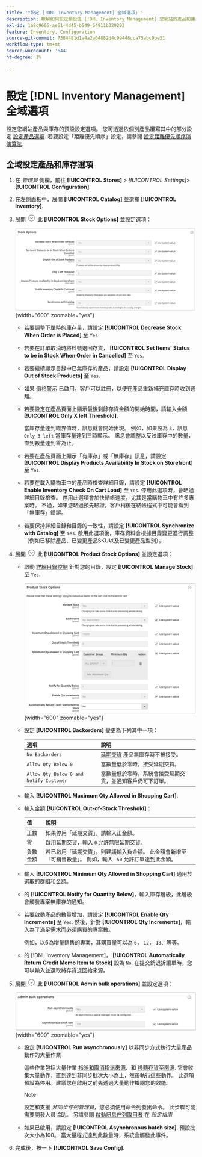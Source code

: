 ```yaml
---
title: '"設定 [!DNL Inventory Management] 全域選項」'
description: 瞭解如何設定預設值 [!DNL Inventory Management] 您網站的產品和庫存設定選項。
exl-id: 1a8c9605-ae61-4d45-b549-64911b329203
feature: Inventory, Configuration
source-git-commit: 7384481d1a4a2a04882d4c99448cca75abc9be31
workflow-type: tm+mt
source-wordcount: '644'
ht-degree: 1%

---
```


# 設定 [!DNL Inventory Management] 全域選項

設定您網站產品與庫存的預設設定選項。 您可透過依個別產品覆寫其中的部分設定 [設定產品選項](product-options.md). 若要設定「距離優先順序」設定，請參閱 [設定距離優先順序演演算法](distance-priority-algorithm.md).

## 全域設定產品和庫存選項

1. 在 _管理員_ 側欄，前往 **[!UICONTROL Stores]** > _[!UICONTROL Settings]_>**[!UICONTROL Configuration]**.

1. 在左側面板中，展開 **[!UICONTROL Catalog]** 並選擇 **[!UICONTROL Inventory]**.

1. 展開 ![展開選擇器](../assets/icon-display-expand.png) 此 **[!UICONTROL Stock Options]** 並設定選項：

   ![股票期權](assets/config-catalog-inventory-stock-options.png){width="600" zoomable="yes"}

   - 若要調整下單時的庫存量，請設定 **[!UICONTROL Decrease Stock When Order is Placed]** 至 `Yes`.

   - 若要在訂單取消時將料號退回存貨， **[!UICONTROL Set Items' Status to be in Stock When Order in Cancelled]** 至 `Yes`.

   - 若要繼續顯示目錄中已無庫存的產品，請設定 **[!UICONTROL Display Out of Stock Products]** 至 `Yes`.

   - 如果 [價格警示](alert-setup.md) 已啟用，客戶可以註冊，以便在產品重新補充庫存時收到通知。

   - 若要設定在產品頁面上顯示最後剩餘存貨金額的開始時間，請輸入金額 **[!UICONTROL Only X left Threshold]**.

     當庫存量達到臨界值時，訊息就會開始出現。 例如，如果設為 `3`，訊息 `Only 3 left` 當庫存量達到三時顯示。 訊息會調整以反映庫存中的數量，直到數量達到零為止。

   - 若要在產品頁面上顯示「有庫存」或「無庫存」訊息，請設定 **[!UICONTROL Display Products Availability In Stock on Storefront]** 至 `Yes`.

   - 若要在載入購物車中的產品時檢查詳細目錄，請設定 **[!UICONTROL Enable Inventory Check On Cart Load]** 至 `Yes`. 停用此選項時，會略過詳細目錄檢查。 停用此選項會加快結帳速度，尤其是當購物車中有許多專案時。 不過，如果您略過預先驗證，客戶稍後在結帳程式中可能會看到「無庫存」錯誤。

   - 若要保持詳細目錄和目錄的一致性，請設定 **[!UICONTROL Synchronize with Catalog]** 至 `Yes`. 啟用此選項後，庫存資料會根據目錄變更進行調整（例如已移除產品、已變更產品SKU以及已變更產品型別）。

1. 展開 ![展開選擇器](../assets/icon-display-expand.png) 此 **[!UICONTROL Product Stock Options]** 並設定選項：

   - 啟動 [詳細目錄控制](enable.md) 針對您的目錄，設定 **[!UICONTROL Manage Stock]** 至 `Yes`.

     ![產品庫存選項](assets/config-catalog-inventory-product-stock-options.png){width="600" zoomable="yes"}

   - 設定 **[!UICONTROL Backorders]** 變更為下列其中一項：

     | 選項 | 說明 |
     | ----- | ----- |
     | `No Backorders` | [延期交貨](backorders.md) 產品無庫存時不被接受。 |
     | `Allow Qty Below 0` | 當數量低於零時，接受延期交貨。 |
     | `Allow Qty Below 0 and Notify Customer` | 當數量低於零時，系統會接受延期交貨，並通知客戶仍可下訂單。 |

   - 輸入 **[!UICONTROL Maximum Qty Allowed in Shopping Cart]**.

   - 輸入金額 **[!UICONTROL Out-of-Stock Threshold]**：

     | 值 | 說明 |
     | ----- |-----|
     | 正數 | 如果停用「延期交貨」，請輸入正金額。 |
     | 零 | 啟用延期交貨，輸入 `0` 允許無限延期交貨。 |
     | 負數金額 | 若已啟用「延期交貨」，則建議輸入負金額。 此金額會新增至「可銷售數量」。 例如，輸入 `-50` 允許訂單達到此金額。 |

   - 輸入 **[!UICONTROL Minimum Qty Allowed in Shopping Cart]** 適用於選取的群組和金額。

   - 的 **[!UICONTROL Notify for Quantity Below]**，輸入庫存層級，此層級會觸發專案無庫存的通知。

   - 若要啟動產品的數量增加，請設定 **[!UICONTROL Enable Qty Increments]** 至 `Yes`. 然後，針對 **[!UICONTROL Qty Increments]**，輸入為了滿足需求而必須購買的專案數。

     例如，以6為增量銷售的專案，其購買量可以為 `6`， `12`， `18`、等等。

   - 的 [!DNL Inventory Management]， **[!UICONTROL Automatically Return Credit Memo Item to Stock]** 設為 `No`. 在提交銷退折讓單時，您可以輸入並選取將存貨退回給來源。

1. 展開 ![展開選擇器](../assets/icon-display-expand.png) 此 **[!UICONTROL Admin bulk operations]** 並設定選項：

   ![管理員大量作業](assets/config-catalog-inventory-admin-bulk-operations.png){width="600" zoomable="yes"}

   - 設定 **[!UICONTROL Run asynchronously]** 以非同步方式執行大量產品動作的大量作業

     這些作業包括大量作業 [指派和取消指派來源](bulk-assignment.md)、和 [移轉存貨至來源](inventory-transfer.md). 它會收集大量動作，直到達到非同步批次大小為止，然後執行這些動作。 此選項預設為停用。建議您在啟用之前先透過大量動作檢閱您的效能。

     >[!NOTE]
     >
     >設定和支援 _非同步佇列管理員_，您必須使用命令列發出命令。 此步驟可能需要開發人員協助。 另請參閱 [啟動訊息佇列取用者](https://experienceleague.adobe.com/docs/commerce-operations/configuration-guide/cli/start-message-queues.html) 在 _設定指南_.

   - 如果已啟用，請設定 **[!UICONTROL Asynchronous batch size]**. 預設批次大小為100。 當大量程式達到此數量時，系統會觸發此事件。

1. 完成後，按一下 **[!UICONTROL Save Config]**.
